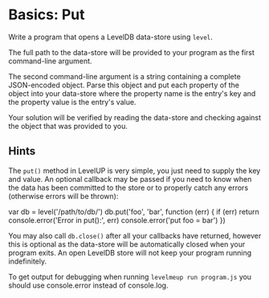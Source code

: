 # Basics: Put

Write a program that opens a LevelDB data-store using `level`.

The full path to the data-store will be provided to your program as
the first command-line argument.

The second command-line argument is a string containing a complete
JSON-encoded object. Parse this object and put each property of
the object into your data-store where the property name is the entry's
key and the property value is the entry's value.

Your solution will be verified by reading the data-store and checking
against the object that was provided to you.


## Hints

The `put()` method in LevelUP is very simple, you just need to supply
the key and value. An optional callback may be passed if you need
to know when the data has been committed to the store or to
properly catch any errors (otherwise errors will be thrown):

  var db = level('/path/to/db/')
  db.put('foo', 'bar', function (err) {
    if (err)
      return console.error('Error in put():', err)
    console.error('put foo = bar')
  })

You may also call `db.close()` after all your callbacks have returned,
however this is optional as the data-store will be automatically
closed when your program exits. An open LevelDB store will not keep
your program running indefinitely.

To get output for debugging when running `levelmeup run program.js`
you should use console.error instead of console.log.
